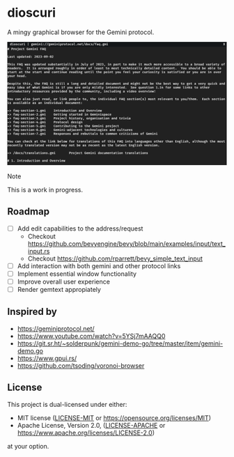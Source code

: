 # dioscuri

A mingy graphical browser for the Gemini protocol.

![dioscuri screenshot](./screenshot.png)

> [!NOTE]
> This is a work in progress.

## Roadmap

- [ ] Add edit capabilities to the address/request
  - Checkout https://github.com/bevyengine/bevy/blob/main/examples/input/text_input.rs
  - Checkout https://github.com/rparrett/bevy_simple_text_input
- [ ] Add interaction with both gemini and other protocol links
- [ ] Implement essential window functionality
- [ ] Improve overall user experience
- [ ] Render gemtext appropiately

## Inspired by

- https://geminiprotocol.net/
- https://www.youtube.com/watch?v=5YSj7mAAQQ0
- https://git.sr.ht/~solderpunk/gemini-demo-go/tree/master/item/gemini-demo.go
- https://www.gpui.rs/
- https://github.com/tsoding/voronoi-browser

## License

This project is dual-licensed under either:

- MIT license ([LICENSE-MIT](LICENSE-MIT) or https://opensource.org/licenses/MIT)
- Apache License, Version 2.0, ([LICENSE-APACHE](LICENSE-APACHE) or https://www.apache.org/licenses/LICENSE-2.0)

at your option.
